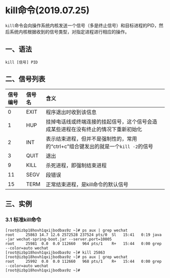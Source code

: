 # kill命令(2019.07.25)

`kill`命令会向操作系统内核发送一个信号（多是终止信号）和目标进程的PID，然后系统内核根据收到的信号类型，对指定进程进行相应的操作。

## 一、语法

`kill [信号] PID`

## 二、信号列表

| 信号编号 | 信号名 | 含义 |
| :--- | :--- | :--- |
| 0 | EXIT | 程序退出时收到该信息 |
| 1 | HUP | 挂掉电话线或终端连接的挂起信号，这个信号会造成某些进程在没有终止的情况下重新初始化 |
| 2 | INT | 表示结束进程，但并不是强制性的，常用的“ctrl+c”组合键发出的就是一个`kill -2`的信号 |
| 3 | QUIT | 退出 |
| 9 | KILL | 杀死进程，即强制结束进程 |
| 11 | SEGV | 段错误 |
| 15 | TERM | 正常结束进程，是kill命令的默认信号 |

## 三、实例

### 3.1 标准kill命令

```
[root@izbp18hovh1qxijbodbas9z ~]# ps aux | grep wechat 
root     25863 14.7 12.6 2572528 237524 pts/0  Sl   15:41   0:19 java -jar wechat-spring-boot.jar --server.port=10005
root     25981  0.0  0.0 112660   964 pts/1    R+   15:44   0:00 grep --color=auto wechat
[root@izbp18hovh1qxijbodbas9z ~]# kill 25863
[root@izbp18hovh1qxijbodbas9z ~]# ps aux | grep wechat 
root     25992  0.0  0.0 112660   968 pts/1    R+   15:44   0:00 grep --color=auto wechat
[root@izbp18hovh1qxijbodbas9z ~]#
```

